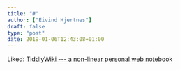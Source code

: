 ```yaml
---
title: "#"
author: ["Eivind Hjertnes"]
draft: false
type: "post"
date: 2019-01-06T12:43:08+01:00
---
```


Liked: [TiddlyWiki --- a non-linear personal
web notebook](https://tiddlywiki.com/)
